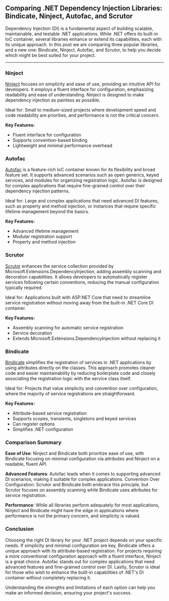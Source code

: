 ## Comparing .NET Dependency Injection Libraries: Bindicate, Ninject, Autofac, and Scrutor

Dependency Injection (DI) is a fundamental aspect of building scalable, maintainable, and testable .NET applications. While .NET offers its built-in IoC container, several libraries enhance or extend its capabilities, each with its unique approach. In this post we are comparing three popular libraries, and a new one: Bindicate, Ninject, Autofac, and Scrutor, to help you decide which might be best suited for your project.

---

### Ninject
[Ninject](https://github.com/ninject/Ninject) focuses on simplicity and ease of use, providing an intuitive API for developers. It employs a fluent interface for configuration, emphasizing readability and ease of understanding. Ninject is designed to make dependency injection as painless as possible.

Ideal for: Small to medium-sized projects where development speed and code readability are priorities, and performance is not the critical concern.

**Key Features:**

- Fluent interface for configuration
- Supports convention-based binding
- Lightweight and minimal performance overhead

### Autofac
[Autofac](https://github.com/autofac/Autofac) is a feature-rich IoC container known for its flexibility and broad feature set. It supports advanced scenarios such as open generics, keyed services, and modules for organizing registration logic. Autofac is designed for complex applications that require fine-grained control over their dependency injection patterns.

Ideal for: Large and complex applications that need advanced DI features, such as property and method injection, or instances that require specific lifetime management beyond the basics.

**Key Features:**

- Advanced lifetime management
- Modular registration support
- Property and method injection

### Scrutor
[Scrutor](https://github.com/khellang/Scrutor) enhances the service collection provided by Microsoft.Extensions.DependencyInjection, adding assembly scanning and decoration capabilities. It allows developers to automatically register services following certain conventions, reducing the manual configuration typically required.

Ideal for: Applications built with ASP.NET Core that need to streamline service registration without moving away from the built-in .NET Core DI container.

**Key Features:**

- Assembly scanning for automatic service registration
- Service decoration
- Extends Microsoft.Extensions.DependencyInjection without replacing it

### Bindicate
[Bindicate](https://github.com/Tim-Maes/Bindicate) simplifies the registration of services in .NET applications by using attributes directly on the classes. This approach promotes cleaner code and easier maintainability by reducing boilerplate code and closely associating the registration logic with the service class itself.

Ideal for: Projects that value simplicity and convention over configuration, where the majority of service registrations are straightforward.

**Key Features:**

- Attribute-based service registration
- Supports scopes, transients, singletons and keyed services
- Can register options
- Simplifies .NET configuration

### Comparison Summary

**Ease of Use**: Ninject and Bindicate both prioritize ease of use, with Bindicate focusing on minimal configuration via attributes and Ninject on a readable, fluent API.

**Advanced Features**: Autofac leads when it comes to supporting advanced DI scenarios, making it suitable for complex applications.
Convention Over Configuration: Scrutor and Bindicate both embrace this principle, but Scrutor focuses on assembly scanning while Bindicate uses attributes for service registration.

**Performance**: While all libraries perform adequately for most applications, Ninject and Bindicate might have the edge in applications where performance is not the primary concern, and simplicity is valued.

### Conclusion
Choosing the right DI library for your .NET project depends on your specific needs. If simplicity and minimal configuration are key, Bindicate offers a unique approach with its attribute-based registration. For projects requiring a more conventional configuration approach with a fluent interface, Ninject is a great choice. Autofac stands out for complex applications that need advanced features and fine-grained control over DI. Lastly, Scrutor is ideal for those who wish to enhance the built-in capabilities of .NET's DI container without completely replacing it.

Understanding the strengths and limitations of each option can help you make an informed decision, ensuring your project's success.